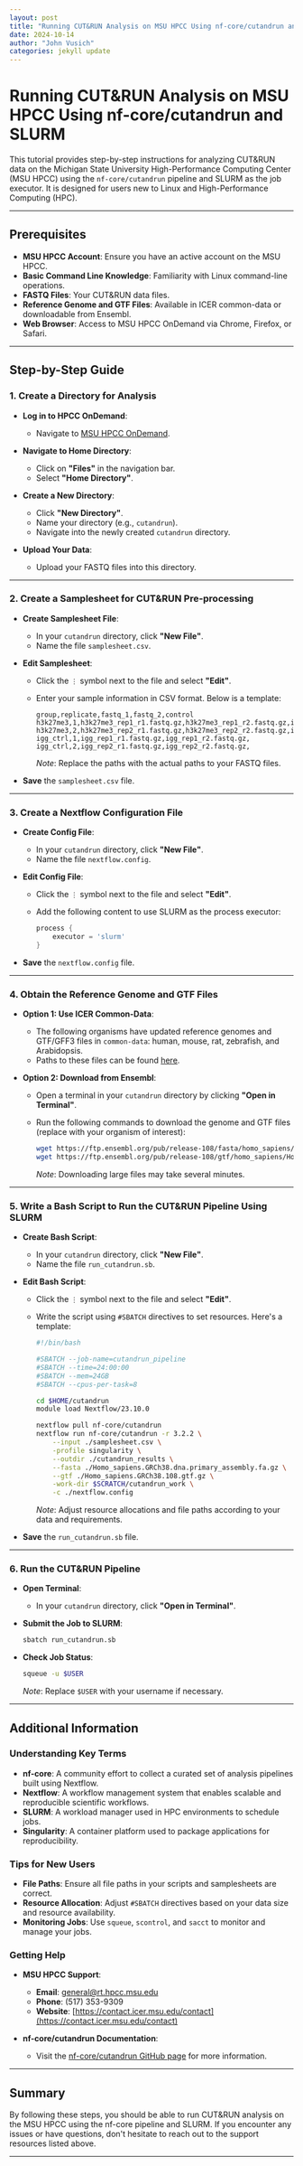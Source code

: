 ```yaml
---
layout: post
title: "Running CUT&RUN Analysis on MSU HPCC Using nf-core/cutandrun and SLURM"
date: 2024-10-14
author: "John Vusich"
categories: jekyll update
---
```


# Running CUT&RUN Analysis on MSU HPCC Using nf-core/cutandrun and SLURM

This tutorial provides step-by-step instructions for analyzing CUT&RUN data on the Michigan State University High-Performance Computing Center (MSU HPCC) using the `nf-core/cutandrun` pipeline and SLURM as the job executor. It is designed for users new to Linux and High-Performance Computing (HPC).

---

## Prerequisites

- **MSU HPCC Account**: Ensure you have an active account on the MSU HPCC.
- **Basic Command Line Knowledge**: Familiarity with Linux command-line operations.
- **FASTQ Files**: Your CUT&RUN data files.
- **Reference Genome and GTF Files**: Available in ICER common-data or downloadable from Ensembl.
- **Web Browser**: Access to MSU HPCC OnDemand via Chrome, Firefox, or Safari.

---

## Step-by-Step Guide

### 1. Create a Directory for Analysis

- **Log in to HPCC OnDemand**:
  - Navigate to [MSU HPCC OnDemand](https://ondemand.hpcc.msu.edu/).

- **Navigate to Home Directory**:
  - Click on **"Files"** in the navigation bar.
  - Select **"Home Directory"**.

- **Create a New Directory**:
  - Click **"New Directory"**.
  - Name your directory (e.g., `cutandrun`).
  - Navigate into the newly created `cutandrun` directory.

- **Upload Your Data**:
  - Upload your FASTQ files into this directory.

---

### 2. Create a Samplesheet for CUT&RUN Pre-processing

- **Create Samplesheet File**:
  - In your `cutandrun` directory, click **"New File"**.
  - Name the file `samplesheet.csv`.

- **Edit Samplesheet**:
  - Click the `⋮` symbol next to the file and select **"Edit"**.
  - Enter your sample information in CSV format. Below is a template:

    ```csv
    group,replicate,fastq_1,fastq_2,control
    h3k27me3,1,h3k27me3_rep1_r1.fastq.gz,h3k27me3_rep1_r2.fastq.gz,igg_ctrl
    h3k27me3,2,h3k27me3_rep2_r1.fastq.gz,h3k27me3_rep2_r2.fastq.gz,igg_ctrl
    igg_ctrl,1,igg_rep1_r1.fastq.gz,igg_rep1_r2.fastq.gz,
    igg_ctrl,2,igg_rep2_r1.fastq.gz,igg_rep2_r2.fastq.gz,
    ```

    *Note*: Replace the paths with the actual paths to your FASTQ files.

- **Save** the `samplesheet.csv` file.

---

### 3. Create a Nextflow Configuration File

- **Create Config File**:
  - In your `cutandrun` directory, click **"New File"**.
  - Name the file `nextflow.config`.

- **Edit Config File**:
  - Click the `⋮` symbol next to the file and select **"Edit"**.
  - Add the following content to use SLURM as the process executor:

    ```groovy
    process {
        executor = 'slurm'
    }
    ```

- **Save** the `nextflow.config` file.

---

### 4. Obtain the Reference Genome and GTF Files

- **Option 1: Use ICER Common-Data**:
  - The following organisms have updated reference genomes and GTF/GFF3 files in `common-data`: human, mouse, rat, zebrafish, and Arabidopsis.
  - Paths to these files can be found [here](https://github.com/johnvusich/reference-genomes).

- **Option 2: Download from Ensembl**:
  - Open a terminal in your `cutandrun` directory by clicking **"Open in Terminal"**.
  - Run the following commands to download the genome and GTF files (replace with your organism of interest):

    ```bash
    wget https://ftp.ensembl.org/pub/release-108/fasta/homo_sapiens/dna/Homo_sapiens.GRCh38.dna.primary_assembly.fa.gz
    wget https://ftp.ensembl.org/pub/release-108/gtf/homo_sapiens/Homo_sapiens.GRCh38.108.gtf.gz
    ```

    *Note*: Downloading large files may take several minutes.

---

### 5. Write a Bash Script to Run the CUT&RUN Pipeline Using SLURM

- **Create Bash Script**:
  - In your `cutandrun` directory, click **"New File"**.
  - Name the file `run_cutandrun.sb`.

- **Edit Bash Script**:
  - Click the `⋮` symbol next to the file and select **"Edit"**.
  - Write the script using `#SBATCH` directives to set resources. Here's a template:

    ```bash
    #!/bin/bash

    #SBATCH --job-name=cutandrun_pipeline
    #SBATCH --time=24:00:00
    #SBATCH --mem=24GB
    #SBATCH --cpus-per-task=8

    cd $HOME/cutandrun
    module load Nextflow/23.10.0

    nextflow pull nf-core/cutandrun
    nextflow run nf-core/cutandrun -r 3.2.2 \
        --input ./samplesheet.csv \
        -profile singularity \
        --outdir ./cutandrun_results \
        --fasta ./Homo_sapiens.GRCh38.dna.primary_assembly.fa.gz \
        --gtf ./Homo_sapiens.GRCh38.108.gtf.gz \
        -work-dir $SCRATCH/cutandrun_work \
        -c ./nextflow.config
    ```

    *Note*: Adjust resource allocations and file paths according to your data and requirements.

- **Save** the `run_cutandrun.sb` file.

---

### 6. Run the CUT&RUN Pipeline

- **Open Terminal**:
  - In your `cutandrun` directory, click **"Open in Terminal"**.

- **Submit the Job to SLURM**:

    ```bash
    sbatch run_cutandrun.sb
    ```

- **Check Job Status**:

    ```bash
    squeue -u $USER
    ```

    *Note*: Replace `$USER` with your username if necessary.

---

## Additional Information

### Understanding Key Terms

- **nf-core**: A community effort to collect a curated set of analysis pipelines built using Nextflow.
- **Nextflow**: A workflow management system that enables scalable and reproducible scientific workflows.
- **SLURM**: A workload manager used in HPC environments to schedule jobs.
- **Singularity**: A container platform used to package applications for reproducibility.

### Tips for New Users

- **File Paths**: Ensure all file paths in your scripts and samplesheets are correct.
- **Resource Allocation**: Adjust `#SBATCH` directives based on your data size and resource availability.
- **Monitoring Jobs**: Use `squeue`, `scontrol`, and `sacct` to monitor and manage your jobs.

### Getting Help

- **MSU HPCC Support**:
  - **Email**: [general@rt.hpcc.msu.edu](mailto:general@rt.hpcc.msu.edu)
  - **Phone**: (517) 353-9309
  - **Website**: [https://contact.icer.msu.edu/contact](https://contact.icer.msu.edu/contact)

- **nf-core/cutandrun Documentation**:
  - Visit the [nf-core/cutandrun GitHub page](https://github.com/nf-core/cutandrun) for more information.

---

## Summary

By following these steps, you should be able to run CUT&RUN analysis on the MSU HPCC using the nf-core pipeline and SLURM. If you encounter any issues or have questions, don't hesitate to reach out to the support resources listed above.

---

